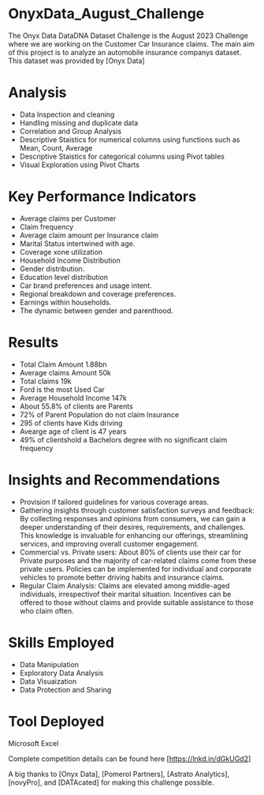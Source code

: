 # OnyxData_August_Challenge
The Onyx Data DataDNA Dataset Challenge is the August 2023 Challenge where we are working on the Customer Car Insurance claims.
The main aim of this project is to analyze an automobile insurance companys dataset. This dataset was provided by [Onyx Data]

# Analysis
- Data Inspection and cleaning
- Handling missing and duplicate data
- Correlation and Group Analysis
- Descriptive Staistics for numerical columns using functions such as Mean, Count, Average
- Descriptive Staistics for categorical columns using Pivot tables
- Visual Exploration using Pivot Charts

# Key Performance Indicators
- Average claims per Customer
- Claim frequency
- Average claim amount per Insurance claim
- Marital Status intertwined with age.
- Coverage xone utilization
- Household Income Distribution
- Gender distribution.
- Education level distribution
- Car brand preferences and usage intent.
- Regional breakdown and coverage preferences.
- Earnings within households.
- The dynamic between gender and parenthood.

# Results 
- Total Claim Amount 1.88bn
- Average claims Amount 50k
- Total claims 19k
- Ford is the most Used Car
- Average Household Income 147k
- About 55.8% of clients are Parents
- 72% of Parent Population do not claim Insurance
- 295 of clients have Kids driving
- Avearge age of client is 47 years 
- 49% of clientshold a Bachelors degree with no significant claim frequency


# Insights and Recommendations
- Provision if tailored guidelines for various coverage areas.
- Gathering insights through customer satisfaction surveys and feedback: By collecting responses and opinions from consumers, we can gain 
  a deeper understanding of their desires, requirements, and challenges. This knowledge is invaluable for enhancing our offerings, 
  streamlining services, and improving overall customer engagement.
- Commercial vs. Private users: About 80% of clients use their car for Private purposes and the majority of car-related claims come from 
  these private users. Policies can be implemented for individual and corporate vehicles to promote better driving habits and insurance 
  claims.
- Regular Claim Analysis: Claims are elevated among middle-aged individuals, irrespectivof their marital situation. Incentives can be 
  offered to those without claims and provide suitable assistance to those who claim often.
  
# Skills Employed
- Data Manipulation
- Exploratory Data Analysis
- Data Visuaization
- Data Protection and Sharing
  
# Tool Deployed
  Microsoft Excel

Complete competition details can be found here [https://lnkd.in/dGkUGd2]

A big thanks to [Onyx Data], [Pomerol Partners], [Astrato Analytics], [novyPro], and [DATAcated] for making this challenge possible.

